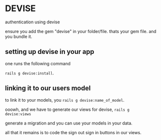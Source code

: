# DEVISE

authentication using devise

ensure you add the gem "devise" in your folder/file. thats your gem file. and you bundle it.

## setting up devise in your app

one runs the following command

`rails g devise:install`.

## linking it to our users model

to link it to your models, you `rails g devise:name_of_model`.

ooowh, and we have to generate our views for devise, `rails g devise:views`

generate a migration and you can use your models in your data.

all that it remains is to code the sign out sign in buttons in our views.
